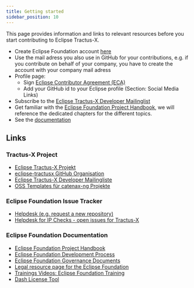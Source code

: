```yaml
---
title: Getting started
sidebar_position: 10
---
```


This page provides information and links to relevant resources before you start contributing to Eclipse Tractus-X.

- Create Eclipse Foundation account [here](https://accounts.eclipse.org/user/register)
- Use the mail adress you also use in GitHub for your contributions, e.g. if you contribute on behalf of your company, you have to create the account with your company mail adress
- Profile page:
  - Sign [Eclipse Contributor Agreement (ECA)](https://www.eclipse.org/legal/ECA.php)
  - Add your GitHub id to your Eclipse profile (Section: Social Media Links)
- Subscribe to the [Eclipse Tractus-X Developer Mailinglist](https://accounts.eclipse.org/mailing-list/tractusx-dev)
- Get familiar with the [Eclipse Foundation Project Handbook](https://www.eclipse.org/projects/handbook/), we will reference the dedicated chapters for the different topics.
- See the [documentation](#eclipse-foundation-documentation)

## Links

### Tractus-X Project

- [Eclipse Tractus-X Projekt](https://projects.eclipse.org/projects/automotive.tractusx)
- [eclipse-tractusx GitHub Organisation](https://github.com/eclipse-tractusx)
- [Eclipse Tractus-X Developer Mailingliste](https://accounts.eclipse.org/mailing-list/tractusx-dev)
- [OSS Templates für catenax-ng Projekte](https://github.com/catenax-ng/foss-example)

### Eclipse Foundation Issue Tracker

- [Helpdesk (e.g. request a new repository)](https://gitlab.eclipse.org/eclipsefdn/helpdesk/-/issues/?sort=created_date&state=opened)
- [Helpdesk for IP Checks - open issues for Tractus-X](https://gitlab.eclipse.org/eclipsefdn/emo-team/iplab/-/issues/?search=automotive.tractusx&sort=created_date&state=opened&first_page_size=20)

### Eclipse Foundation Documentation

- [Eclipse Foundation Project Handbook](https://www.eclipse.org/projects/handbook/)
- [Eclipse Foundation Development Process](https://www.eclipse.org/projects/dev_process/)
- [Eclipse Foundation Governance Documents](https://www.eclipse.org/org/documents/)
- [Legal resource page for the Eclipse Foundation](https://www.eclipse.org/legal/)
- [Trainings Videos: Eclipse Foundation Training](https://www.eclipse.org/projects/training/)
- [Dash License Tool](https://github.com/eclipse/dash-licenses)
